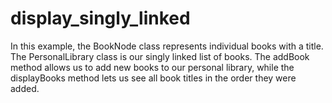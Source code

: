 # display_singly_linked

In this example, the BookNode class represents individual books with a title. The PersonalLibrary class is our singly linked list of books. The addBook method allows us to add new books to our personal library, while the displayBooks method lets us see all book titles in the order they were added.

